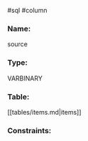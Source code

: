 #sql #column 

### Name:
source
### Type:
VARBINARY
### Table:
 [[tables/items.md|items]]

### Constraints:

